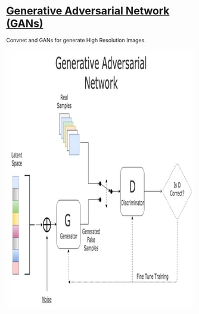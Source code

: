 # [Generative Adversarial Network (GANs)]()

Convnet and GANs for generate High Resolution Images. 

<div align="center"><img src ="https://github.com/enggen/GANS/blob/master/gans.jpeg"  width="1000" height="700" /></div>
